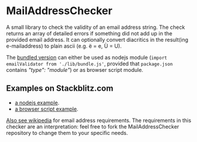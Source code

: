 # MailAddressChecker

A small library to check the validity of an email address string. The check returns an array of detailed errors if something did not add up in the provided email address. It can optionally convert diacritics in the result(ing e-mailaddress) to plain ascii (e.g. ë = e, Ù = U). 

The [bundled version](https://kooiinc.github.io/MailAddressChecker/lib/bundle.js) can either be used as nodejs module (`import emailValidator from './lib/bundle.js'`, provided that `package.json` contains *"type": "module"*) or as browser script module.

## Examples on Stackblitz.com

- [a nodejs example](https://stackblitz.com/edit/node-wcpuam?file=index.js).
- [a browser script example](https://stackblitz.com/edit/web-platform-xcpv4a?file=script.js).

<a target="_blank" href="https://en.wikipedia.org/wiki/Email_address">Also see wikipedia</a> for email address requirements. The requirements in this checker are an interpretation: feel free to fork the MailAddressChecker repository to change them to your specific needs.
